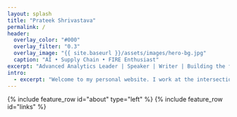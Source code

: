 ```yaml
---
layout: splash
title: "Prateek Shrivastava"
permalink: /
header:
  overlay_color: "#000"
  overlay_filter: "0.3"
  overlay_image: "{{ site.baseurl }}/assets/images/hero-bg.jpg"
  caption: "AI • Supply Chain • FIRE Enthusiast"
excerpt: "Advanced Analytics Leader | Speaker | Writer | Building the future of data"
intro:
  - excerpt: "Welcome to my personal website. I work at the intersection of AI, analytics, and impact. I’m passionate about building intelligent systems, driving business transformation, and helping others succeed."
---
```


{% include feature_row id="about" type="left" %}
{% include feature_row id="links" %}
